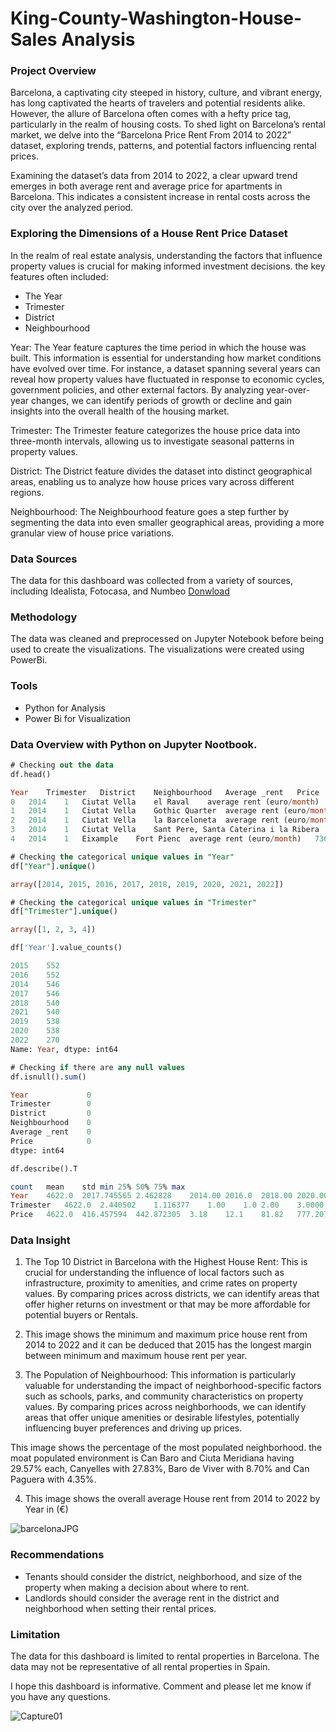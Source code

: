 # King-County-Washington-House-Sales Analysis

### Project Overview

Barcelona, a captivating city steeped in history, culture, and vibrant energy, has long captivated the hearts of travelers and potential residents alike. However, the allure of Barcelona often comes with a hefty price tag, particularly in the realm of housing costs. To shed light on Barcelona’s rental market, we delve into the “Barcelona Price Rent From 2014 to 2022” dataset, exploring trends, patterns, and potential factors influencing rental prices.

Examining the dataset’s data from 2014 to 2022, a clear upward trend emerges in both average rent and average price for apartments in Barcelona. This indicates a consistent increase in rental costs across the city over the analyzed period. 

### Exploring the Dimensions of a House Rent Price Dataset

In the realm of real estate analysis, understanding the factors that influence property values is crucial for making informed investment decisions. the key features often included:
- The Year
- Trimester
- District
- Neighbourhood


Year: The Year feature captures the time period in which the house was built. This information is essential for understanding how market conditions have evolved over time. For instance, a dataset spanning several years can reveal how property values have fluctuated in response to economic cycles, government policies, and other external factors. By analyzing year-over-year changes, we can identify periods of growth or decline and gain insights into the overall health of the housing market.

Trimester: The Trimester feature categorizes the house price data into three-month intervals, allowing us to investigate seasonal patterns in property values.

District: The District feature divides the dataset into distinct geographical areas, enabling us to analyze how house prices vary across different regions.

Neighbourhood: The Neighbourhood feature goes a step further by segmenting the data into even smaller geographical areas, providing a more granular view of house price variations.


### Data Sources
The data for this dashboard was collected from a variety of sources, including Idealista, Fotocasa, and Numbeo
[Donwload](https://www.kaggle.com/datasets/salaudeentaofeek/barcelona-price-rent-dataset-from-2014-2022)

### Methodology
The data was cleaned and preprocessed on Jupyter Notebook before being used to create the visualizations. The visualizations were created using PowerBi.


### Tools
- Python for Analysis
- Power Bi for Visualization


### Data Overview with Python on Jupyter Nootbook.

```sql
# Checking out the data 
df.head()

Year	Trimester	District	Neighbourhood	Average _rent	Price
0	2014	1	Ciutat Vella	el Raval	average rent (euro/month)	589.55
1	2014	1	Ciutat Vella	Gothic Quarter	average rent (euro/month)	712.79
2	2014	1	Ciutat Vella	la Barceloneta	average rent (euro/month)	540.71
3	2014	1	Ciutat Vella	Sant Pere, Santa Caterina i la Ribera	average rent (euro/month)	673.44
4	2014	1	Eixample	Fort Pienc	average rent (euro/month)	736.09
```

```sql
# Checking the categorical unique values in "Year"
df["Year"].unique()

array([2014, 2015, 2016, 2017, 2018, 2019, 2020, 2021, 2022])
```
```sql
# Checking the categorical unique values in "Trimester"
df["Trimester"].unique()

array([1, 2, 3, 4])
```
```sql
df['Year'].value_counts()

2015    552
2016    552
2014    546
2017    546
2018    540
2021    540
2019    538
2020    538
2022    270
Name: Year, dtype: int64
```

```sql
# Checking if there are any null values 
df.isnull().sum()

Year             0
Trimester        0
District         0
Neighbourhood    0
Average _rent    0
Price            0
dtype: int64
```

```sql
df.describe().T

count	mean	std	min	25%	50%	75%	max
Year	4622.0	2017.745565	2.462828	2014.00	2016.0	2018.00	2020.0000	2022.0
Trimester	4622.0	2.440502	1.116377	1.00	1.0	2.00	3.0000	4.0
Price	4622.0	416.457594	442.872305	3.18	12.1	81.82	777.2075	2034.0
```

### Data Insight
1. The Top 10 District in Barcelona with the Highest House Rent: This is crucial for understanding the influence of local factors such as infrastructure, proximity to amenities, and crime rates on property values. By comparing prices across districts, we can identify areas that offer higher returns on investment or that may be more affordable for potential buyers or Rentals.


2. This image shows the minimum and maximum price house rent from 2014 to 2022 and it can be deduced that 2015 has the longest margin between minimum and maximum house rent per year.

3. The Population of Neighbourhood: This information is particularly valuable for understanding the impact of neighborhood-specific factors such as schools, parks, and community characteristics on property values. By comparing prices across neighborhoods, we can identify areas that offer unique amenities or desirable lifestyles, potentially influencing buyer preferences and driving up prices.

This image shows the percentage of the most populated neighborhood. the moat populated environment is Can Baro and Ciuta Meridiana having 29.57% each, Canyelles with 27.83%, Baro de Viver with 8.70% and Can Paguera with 4.35%.

4. This image shows the overall average House rent from 2014 to 2022 by Year in (€)

![barcelonaJPG](https://github.com/SalaudeenTaofeek/King-County-Washington-House-/assets/123555622/ee0dd0cc-3e82-4280-b551-2eea2f402848)


### Recommendations
- Tenants should consider the district, neighborhood, and size of the property when making a decision about where to rent.
- Landlords should consider the average rent in the district and neighborhood when setting their rental prices.

### Limitation
The data for this dashboard is limited to rental properties in Barcelona. The data may not be representative of all rental properties in Spain.



I hope this dashboard is informative. Comment and please let me know if you have any questions.

![Capture01](https://github.com/SalaudeenTaofeek/King-County-Washington-House-/assets/123555622/a16e3ec9-a6a7-4180-9009-5aad4b2adb6a)




